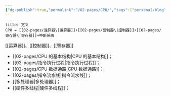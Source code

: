 ```yaml
---
{"dg-publish":true,"permalink":"/02-pages/CPU/","tags":["personal/blog"]}
---
```


```ad-note
title: 定义
CPU = [[02-pages/运算器\|运算器]]+[[02-pages/控制器\|控制器]]+[[02-pages/寄存器\|寄存器]]+中断系统
```
[[运算器]]、[[控制器]]、[[寄存器]]

- [[02-pages/CPU 的基本结构\|CPU 的基本结构]]；
- [[02-pages/指令执行过程\|指令执行过程]]；
- [[02-pages/CPU 数据通路\|CPU 数据通路]]；
- [[02-pages/指令流水线\|指令流水线]]；
- [[多处理器\|多处理器]]；
- [[硬件多线程\|硬件多线程]]；